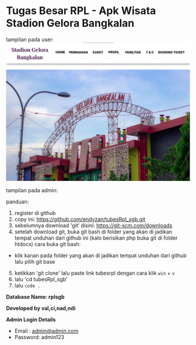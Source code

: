 # Tugas Besar RPL - Apk Wisata Stadion Gelora Bangkalan
tampilan pada user:
![Deskripsi Gambar](https://github.com/endyzan/tubesRpl_sgb/blob/main/1.1.png?raw=true)

tampilan pada admin:


panduan:
1. register di github
2. copy ini: https://github.com/endyzan/tubesRpl_sgb.git
3. sebelumnya download 'git' disini: https://git-scm.com/downloads
4. setelah download git, buka git bash di folder yang akan di jadikan tempat unduhan dari github ini (kalo berisikan php buka git di folder htdocs)
cara buka git bash:
- klik kanan pada folder yang akan di jadikan tempat unduhan dari github lalu pilih git base
5. ketikkan 'git clone' lalu paste link tubesrpl dengan cara klik ```win``` + ```v```
6. lalu 'cd tubesRpl_sgb'
7. lalu ```code .```



**Database Name: rplsgb**

**Developed by val,ci,nad,ndi**

**Admin Login Details**

- Email   : admin@admin.com
- Password: admin123
